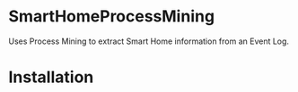 # SmartHomeProcessMining
Uses Process Mining to extract Smart Home information from an Event Log. 


# Installation
